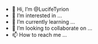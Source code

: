 - 👋 Hi, I’m @LucifeTyrion
- 👀 I’m interested in ...
- 🌱 I’m currently learning ...
- 💞️ I’m looking to collaborate on ...
- 📫 How to reach me ...

<!---
LucifeTyrion/LucifeTyrion is a ✨ special ✨ repository because its `README.md` (this file) appears on your GitHub profile.
You can click the Preview link to take a look at your changes.
--->
